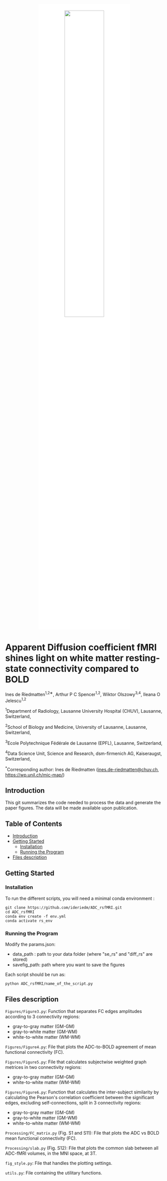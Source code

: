 <div style="text-align: center;">
<img src="https://wp.unil.ch/mic-map/files/2022/01/cropped-2-MicrostructureMappingLab-01.png" width="50%" style="background-color:white;padding:20px;" >
</div>

# Apparent Diffusion coefficient fMRI shines light on white matter resting-state connectivity compared to BOLD

Ines de Riedmatten<sup>1,2∗</sup>, Arthur P C Spencer<sup>1,2</sup>, Wiktor Olszowy<sup>3,4</sup>, Ileana O Jelescu<sup>1,2</sup>

<sup>1</sup>Department of Radiology, Lausanne University Hospital (CHUV), Lausanne, Switzerland,

<sup>2</sup>School of Biology and Medicine, University of Lausanne, Lausanne, Switzerland,

<sup>3</sup>Ecole Polytechnique Fédérale de Lausanne (EPFL), Lausanne, Switzerland,

<sup>4</sup>Data Science Unit, Science and Research, dsm-firmenich AG, Kaiseraugst, Switzerland,


<sup>*</sup>Corresponding author: Ines de Riedmatten (ines.de-riedmatten@chuv.ch, https://wp.unil.ch/mic-map/)


## Introduction
This git summarizes the code needed to process the data and generate the paper figures. The data will be made available upon publication.

## Table of Contents
- [Introduction](#introduction)
- [Getting Started](#getting-started)
  - [Installation](#installation)
  - [Running the Program](#running-the-program)
- [Files description](#files-description)

## Getting Started

### Installation
To run the different scripts, you will need a minimal conda environment : 
  ```shell
  git clone https://github.com/ideriedm/ADC_rsfMRI.git
  cd ADC_rsfMRI
  conda env create -f env.yml
  conda activate rs_env
  ```

### Running the Program
Modify the params.json:
  - data_path   : path to your data folder (where "se_rs" and "diff_rs" are stored)
  - savefig_path: path where you want to save the figures

Each script should be run as:
  ```shell
  python ADC_rsfMRI/name_of_the_script.py
  ```
   
## Files description
`Figures/Figure3.py`: Function that separates FC edges amplitudes according to 3 connectivity regions:
- gray-to-gray matter (GM-GM)
- gray-to-white matter (GM-WM)
- white-to-white matter (WM-WM)
  
`Figures/Figure4.py`: File that plots the ADC-to-BOLD agreement of mean functional connectivity (FC).

`Figures/Figure5.py`: File that calculates subjectwise weighted graph metrices in two connectivity regions:
- gray-to-gray matter (GM-GM)
- white-to-white matter (WM-WM)

`Figures/Figure6.py`: Function that calculates the inter-subject similarity by calculating the Pearson's correlation coefficient between the significant edges, excluding self-connections, split in 3 connectivity regions:
- gray-to-gray matter (GM-GM)
- gray-to-white matter (GM-WM)
- white-to-white matter (WM-WM)
  
`Processing/FC_matrix.py` (Fig. S1 and S11): File that plots the ADC vs BOLD mean functional connectivity (FC).

`Processing/slab.py` (Fig. S12): File that plots the common slab between all ADC-fMRI volumes, in the MNI space, at 3T.

`fig_style.py`: File that handles the plotting settings.

`utils.py`: File containing the utilitary functions.



